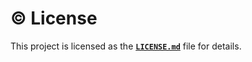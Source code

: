 # ©️ License

This project is licensed as the [**`LICENSE.md`**](https://github.com/{{cookiecutter.repo_owner}}/model.python-template/blob/main/LICENSE.txt) file for details.
